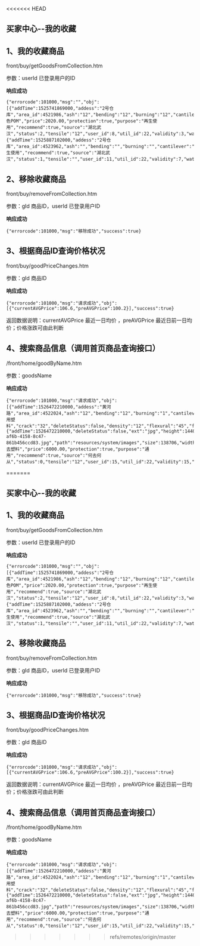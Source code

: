 <<<<<<< HEAD
## 买家中心--我的收藏 ##

## 1、我的收藏商品 ##

front/buy/getGoodsFromCollection.htm

参数：userId 已登录用户的ID

**响应成功**

    {"errorcode":101000,"msg":"","obj":[{"addTime":1525741869000,"addess":"2号仓库","area_id":4521986,"ash":"12","bending":"12","burning":"12","cantilever":"2","click":162,"cncl_num":true,"collect":0,"color_id":2,"content":"zxzxxzxzxxzxzxzxzxzxxzxxzz","crack":"12","deleteStatus":false,"density":"12","flexural":"12","form_id":18,"freely":"12","goodClass_id":4,"good_no":"GYZS04000010","good_self":false,"goods_main_photo_id":18,"goods_salenum":0,"id":1,"inventory":111,"lipolysis":"12","lockStatus":0,"memberLook":false,"name":"黑色POM","price":2020.00,"protection":true,"purpose":"再生使用","recommend":true,"source":"湖北武汉","status":2,"tensile":"12","user_id":8,"util_id":22,"validity":3,"water":"12"},{"addTime":1525887102000,"addess":"2号仓库","area_id":4523962,"ash":"","bending":"","burning":"","cantilever":"","click":10,"cncl_num":true,"collect":0,"color_id":13,"content":"665656","crack":"","deleteStatus":false,"density":"12","flexural":"","form_id":17,"freely":"","goodClass_id":7,"good_no":"GYZS07000021","good_self":false,"goods_main_photo_id":44,"goods_salenum":0,"id":2,"inventory":111,"lipolysis":"","lockStatus":0,"memberLook":false,"name":"121212","price":2000.00,"protection":false,"purpose":"再生使用","recommend":true,"source":"湖北武汉","status":1,"tensile":"","user_id":11,"util_id":22,"validity":7,"water":""}],"success":true}

## 2、移除收藏商品 ##

front/buy/removeFromCollection.htm

参数：gId 商品ID，userId 已登录用户ID

**响应成功**

    {"errorcode":101000,"msg":"移除成功","success":true}

## 3、根据商品ID查询价格状况 ##

front/buy/goodPriceChanges.htm

参数：gId 商品ID


**响应成功**

    {"errorcode":101000,"msg":"请求成功","obj":[{"currentAVGPrice":106.6,"preAVGPrice":100.2}],"success":true}

返回数据说明：currentAVGPrice 最近一日均价   ，preAVGPrice 最近日前一日均价；价格涨跌可由此判断

## 4、搜索商品信息（调用首页商品查询接口） ##

/front/home/goodByName.htm

参数：goodsName

**响应成功**

    {"errorcode":101000,"msg":"请求成功","obj":[{"addTime":1526472210000,"addess":"黄河路","area_id":4522024,"ash":"12","bending":"12","burning":"1","cantilever":"123","click":0,"cncl_num":false,"collect":0,"color_id":2,"content":"通用塑料","crack":"32","deleteStatus":false,"density":"12","flexural":"45","form_id":18,"freely":"32","goodClass_id":14,"good_no":"GYZS14000141","good_self":false,"goods_salenum":0,"id":14,"inventory":2000,"lipolysis":"45","lockStatus":0,"mainPhoto":{"addTime":1526472210000,"deleteStatus":false,"ext":"jpg","height":1440,"id":188,"name":"cadf97fb-af6b-4158-8c47-861b456ccd83.jpg","path":"resources/system/images","size":138706,"width":1080},"memberLook":false,"name":"何去塑料","price":6000.00,"protection":true,"purpose":"通用","recommend":true,"source":"何去何从","status":0,"tensile":"12","user_id":15,"util_id":22,"validity":15,"water":"34"}],"success":true}














=======
## 买家中心--我的收藏 ##

## 1、我的收藏商品 ##

front/buy/getGoodsFromCollection.htm

参数：userId 已登录用户的ID

**响应成功**

    {"errorcode":101000,"msg":"","obj":[{"addTime":1525741869000,"addess":"2号仓库","area_id":4521986,"ash":"12","bending":"12","burning":"12","cantilever":"2","click":162,"cncl_num":true,"collect":0,"color_id":2,"content":"zxzxxzxzxxzxzxzxzxzxxzxxzz","crack":"12","deleteStatus":false,"density":"12","flexural":"12","form_id":18,"freely":"12","goodClass_id":4,"good_no":"GYZS04000010","good_self":false,"goods_main_photo_id":18,"goods_salenum":0,"id":1,"inventory":111,"lipolysis":"12","lockStatus":0,"memberLook":false,"name":"黑色POM","price":2020.00,"protection":true,"purpose":"再生使用","recommend":true,"source":"湖北武汉","status":2,"tensile":"12","user_id":8,"util_id":22,"validity":3,"water":"12"},{"addTime":1525887102000,"addess":"2号仓库","area_id":4523962,"ash":"","bending":"","burning":"","cantilever":"","click":10,"cncl_num":true,"collect":0,"color_id":13,"content":"665656","crack":"","deleteStatus":false,"density":"12","flexural":"","form_id":17,"freely":"","goodClass_id":7,"good_no":"GYZS07000021","good_self":false,"goods_main_photo_id":44,"goods_salenum":0,"id":2,"inventory":111,"lipolysis":"","lockStatus":0,"memberLook":false,"name":"121212","price":2000.00,"protection":false,"purpose":"再生使用","recommend":true,"source":"湖北武汉","status":1,"tensile":"","user_id":11,"util_id":22,"validity":7,"water":""}],"success":true}

## 2、移除收藏商品 ##

front/buy/removeFromCollection.htm

参数：gId 商品ID，userId 已登录用户ID

**响应成功**

    {"errorcode":101000,"msg":"移除成功","success":true}

## 3、根据商品ID查询价格状况 ##

front/buy/goodPriceChanges.htm

参数：gId 商品ID


**响应成功**

    {"errorcode":101000,"msg":"请求成功","obj":[{"currentAVGPrice":106.6,"preAVGPrice":100.2}],"success":true}

返回数据说明：currentAVGPrice 最近一日均价   ，preAVGPrice 最近日前一日均价；价格涨跌可由此判断

## 4、搜索商品信息（调用首页商品查询接口） ##

/front/home/goodByName.htm

参数：goodsName

**响应成功**

    {"errorcode":101000,"msg":"请求成功","obj":[{"addTime":1526472210000,"addess":"黄河路","area_id":4522024,"ash":"12","bending":"12","burning":"1","cantilever":"123","click":0,"cncl_num":false,"collect":0,"color_id":2,"content":"通用塑料","crack":"32","deleteStatus":false,"density":"12","flexural":"45","form_id":18,"freely":"32","goodClass_id":14,"good_no":"GYZS14000141","good_self":false,"goods_salenum":0,"id":14,"inventory":2000,"lipolysis":"45","lockStatus":0,"mainPhoto":{"addTime":1526472210000,"deleteStatus":false,"ext":"jpg","height":1440,"id":188,"name":"cadf97fb-af6b-4158-8c47-861b456ccd83.jpg","path":"resources/system/images","size":138706,"width":1080},"memberLook":false,"name":"何去塑料","price":6000.00,"protection":true,"purpose":"通用","recommend":true,"source":"何去何从","status":0,"tensile":"12","user_id":15,"util_id":22,"validity":15,"water":"34"}],"success":true}














>>>>>>> refs/remotes/origin/master
